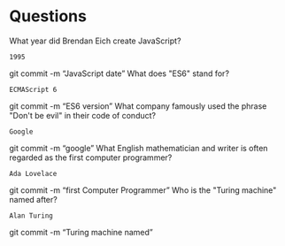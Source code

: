 # Questions

What year did Brendan Eich create JavaScript?

```
1995
```
git commit -m “JavaScript date”
What does "ES6" stand for?

```
ECMAScript 6
```
git commit -m “ES6 version”
What company famously used the phrase "Don't be evil" in their code of conduct?

```
Google
```
git commit -m “google”
What English mathematician and writer is often regarded as the first computer programmer?

```
Ada Lovelace
```
git commit -m “first Computer Programmer”
Who is the "Turing machine" named after?

```
Alan Turing
```
git commit -m “Turing machine named”
